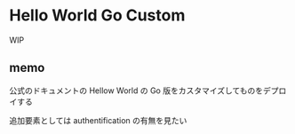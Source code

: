 # Hello World Go Custom

WIP

## memo

公式のドキュメントの Hellow World の Go 版をカスタマイズしてものをデプロイする

追加要素としては authentification の有無を見たい
